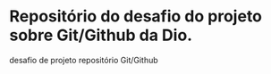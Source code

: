 # Repositório do desafio do projeto sobre Git/Github da Dio.
desafio de projeto repositório Git/Github
